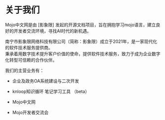 # 关于我们

Mojo中文网是由 [影象限] 发起的开源文档项目，旨在拥抱学习mojo语言，建立良好的开发者交流环境，寻找AI时代的新机遇。  

南宁市影象限网络科技有限公司（简称：影象限）成立于2021年，是一家现代化的软件技术服务提供商。  
秉承着用数字技术提升客户价值的使命，提供软件技术服务，致力于成为企业数字化转型可信赖的合作伙伴。

我们的主营业务有：

-  企业及政务OA系统建设与二次开发

-  knloop知识循环 笔记学习工具 （beta）
-  Mojo中文网
-  Mojo开发者交流会